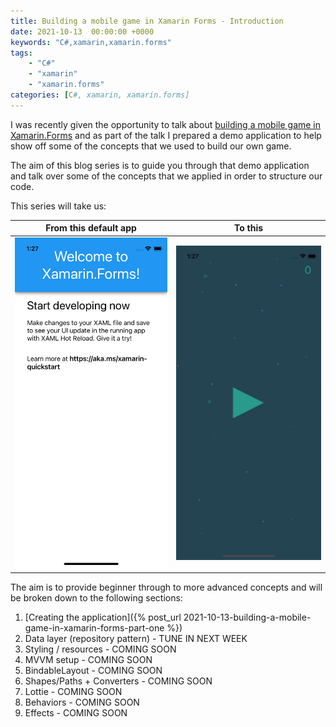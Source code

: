 ```yaml
---
title: Building a mobile game in Xamarin Forms - Introduction
date: 2021-10-13  00:00:00 +0000
keywords: "C#,xamarin,xamarin.forms"
tags:
    - "C#"
    - "xamarin"
    - "xamarin.forms"
categories: [C#, xamarin, xamarin.forms]
---
```

I was recently given the opportunity to talk about [building a mobile game in Xamarin.Forms](https://www.youtube.com/watch?app=desktop&v=xBc08chqon8) and as part of the talk I prepared a demo application to help show off some of the concepts that we used to build our own game.

The aim of this blog series is to guide you through that demo application and talk over some of the concepts that we applied in order to structure our code.

This series will take us:

From this default app             |  To this
:-------------------------:|:-------------------------:
![starting point](/images/2021-10-13-building-a-mobile-game-in-xamarin-forms-part-intro/app-starting-point.png)  |  ![result](/images/2021-10-13-building-a-mobile-game-in-xamarin-forms-part-intro/result.gif)

The aim is to provide beginner through to more advanced concepts and will be broken down to the following sections:

1. [Creating the application]({% post_url 2021-10-13-building-a-mobile-game-in-xamarin-forms-part-one %})
2. Data layer (repository pattern) - TUNE IN NEXT WEEK
3. Styling / resources - COMING SOON
4. MVVM setup - COMING SOON
5. BindableLayout - COMING SOON
6. Shapes/Paths + Converters - COMING SOON
7. Lottie - COMING SOON
8. Behaviors - COMING SOON
9. Effects - COMING SOON
